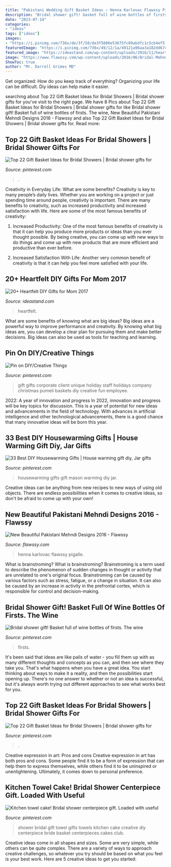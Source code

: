 ```yaml
---
title: "Pakistani Wedding Gift Basket Ideas ~ Henna Karlovac Flawssy Pigalle"
description: "Bridal shower gift! basket full of wine bottles of firsts. the wine"
date: "2023-07-14"
categories:
- "ideas"
tags: ["ideas"]
images:
- "https://i.pinimg.com/736x/de/3f/58/de3f5806e53675fc89abdfc1c5cb4ef5.jpg"
featuredImage: "https://i.pinimg.com/736x/49/12/1a/49121a96aa3a182dd674183ad47aef46--homemade-gifts-homemade-housewarming-gifts.jpg"
featured_image: "https://ideastand.com/wp-content/uploads/2016/11/heartfelt-diy-gifts-for-mom/8-heartfelt-diy-gifts-for-mom.jpg"
image: "https://www.flawssy.com/wp-content/uploads/2016/06/Bridal-Mehndi-Designs-for-Hands.jpg"
ShowToc: true
author: "Mr. Darrell Grimes MD"
---
```



Get organized: How do you keep track of everything?
Organizing your life can be difficult. Diy ideas can help make it easier.

	

		
searching about Top 22 Gift Basket Ideas for Bridal Showers | Bridal shower gifts for you've visit to the right page. We have 8 Pics about Top 22 Gift Basket Ideas for Bridal Showers | Bridal shower gifts for like Bridal shower gift! Basket full of wine bottles of firsts. The wine, New Beautiful Pakistani Mehndi Designs 2016 - Flawssy and also Top 22 Gift Basket Ideas for Bridal Showers | Bridal shower gifts for. Read more:
		
    
## Top 22 Gift Basket Ideas For Bridal Showers | Bridal Shower Gifts For

<img loading=lazy src="https://i.pinimg.com/originals/e7/5a/2d/e75a2dccf93c2440c4b30be2b48a5bef.png" onerror="this.onerror=null;this.src='https://tse3.mm.bing.net/th?id=OIP.HK1TEZ5PRPGPSgM-GvNCTQHaO0&amp;pid=15.1';" alt="Top 22 Gift Basket Ideas for Bridal Showers | Bridal shower gifts for">

_Source: pinterest.com_

>. 

	

Creativity in Everyday Life: What are some benefits?
Creativity is key to many people’s daily lives. Whether you are working on a project or just spending time around people, creativity is important. There are many benefits to creativity, such as increased productivity and increased satisfaction with life. Here are some of the most famous benefits of creativity: 
1) Increased Productivity: One of the most famous benefits of creativity is that it can help you produce more products or ideas than you ever thought possible. By being creative, you can come up with new ways to do things and come up with new products that are more efficient and productive than ever before. 

2) Increased Satisfaction With Life: Another very common benefit of creativity is that it can help you feel more satisfied with your life.

    
## 20+ Heartfelt DIY Gifts For Mom 2017

<img loading=lazy src="https://ideastand.com/wp-content/uploads/2016/11/heartfelt-diy-gifts-for-mom/8-heartfelt-diy-gifts-for-mom.jpg" onerror="this.onerror=null;this.src='https://tse3.mm.bing.net/th?id=OIP.QTfoCVfKVBOXhJYPVeRF5AHaLN&amp;pid=15.1';" alt="20+ Heartfelt DIY Gifts for Mom 2017">

_Source: ideastand.com_

>heartfelt. 

	

What are some benefits of knowing what are big ideas?
Big ideas are a powerful way to improve performance and creativity. By knowing what big ideas are, you can develop a clear plan for pursuing them and make better decisions. Big ideas can also be used as tools for teaching and learning.

    
## Pin On DIY/Creative Things

<img loading=lazy src="https://i.pinimg.com/736x/de/3f/58/de3f5806e53675fc89abdfc1c5cb4ef5.jpg" onerror="this.onerror=null;this.src='https://tse4.mm.bing.net/th?id=OIP.DUS147x3xlWxeXOCMzKluAHaLH&amp;pid=15.1';" alt="Pin on DIY/Creative Things">

_Source: pinterest.com_

>gift gifts corporate client unique holiday staff holidays company christmas pumeli baskets diy creative fun employee. 

	

2022: A year of innovation and progress
In 2022, innovation and progress will be key topics for discussion. This is a year of potential for new ideas and advancements in the field of technology. With advances in artificial intelligence and other technological advancements, there is a good chance that many innovative ideas will be born this year.

    
## 33 Best DIY Housewarming Gifts | House Warming Gift Diy, Jar Gifts

<img loading=lazy src="https://i.pinimg.com/736x/49/12/1a/49121a96aa3a182dd674183ad47aef46--homemade-gifts-homemade-housewarming-gifts.jpg" onerror="this.onerror=null;this.src='https://tse1.mm.bing.net/th?id=OIP.z1To_R3ZwVaXHU9XenxgtwHaLG&amp;pid=15.1';" alt="33 Best DIY Housewarming Gifts | House warming gift diy, Jar gifts">

_Source: pinterest.com_

>housewarming gifts gift mason warming diy jar. 

	

Creative ideas can be anything from new recipes to new ways of using old objects. There are endless possibilities when it comes to creative ideas, so don't be afraid to come up with your own!

    
## New Beautiful Pakistani Mehndi Designs 2016 - Flawssy

<img loading=lazy src="https://www.flawssy.com/wp-content/uploads/2016/06/Bridal-Mehndi-Designs-for-Hands.jpg" onerror="this.onerror=null;this.src='https://tse2.mm.bing.net/th?id=OIP.CLMiSgkedTVodMXxAx71kAHaJ4&amp;pid=15.1';" alt="New Beautiful Pakistani Mehndi Designs 2016 - Flawssy">

_Source: flawssy.com_

>henna karlovac flawssy pigalle. 

	

What is brainstroming?
What is brainstroming? Brainstroming is a term used to describe the phenomenon of sudden changes in thought or activity that are unrelated to one's original focus. Brainstroming can be caused by various factors such as stress, fatigue, or a change in situation. It can also be caused by an increase in activity in the prefrontal cortex, which is responsible for control and decision-making.

    
## Bridal Shower Gift! Basket Full Of Wine Bottles Of Firsts. The Wine

<img loading=lazy src="https://i.pinimg.com/736x/01/87/2f/01872fe09c75848cf57f3e29ec259730.jpg" onerror="this.onerror=null;this.src='https://tse3.mm.bing.net/th?id=OIP.QP7YGAwEu7Nb8k2ZIryvXQHaJ3&amp;pid=15.1';" alt="Bridal shower gift! Basket full of wine bottles of firsts. The wine">

_Source: pinterest.com_

>firsts. 

	

It's been said that ideas are like pails of water - you fill them up with as many different thoughts and concepts as you can, and then see where they take you. That's what happens when you have a great idea. You start thinking about ways to make it a reality, and then the possibilities start opening up. There's no one answer to whether or not an idea is successful, but it's always worth trying out different approaches to see what works best for you.

    
## Top 22 Gift Basket Ideas For Bridal Showers | Bridal Shower Gifts For

<img loading=lazy src="https://i.pinimg.com/736x/e7/5a/2d/e75a2dccf93c2440c4b30be2b48a5bef.jpg" onerror="this.onerror=null;this.src='https://tse1.mm.bing.net/th?id=OIP.ycFJmNZsY1wXObfBYALnmwHaO0&amp;pid=15.1';" alt="Top 22 Gift Basket Ideas for Bridal Showers | Bridal shower gifts for">

_Source: pinterest.com_

>. 

	

Creative expression in art: Pros and cons
Creative expression in art has both pros and cons. Some people find it to be a form of expression that can help them to express themselves, while others find it to be uninspired or unenlightening. Ultimately, it comes down to personal preference.

    
## Kitchen Towel Cake! Bridal Shower Centerpiece Gift. Loaded With Useful

<img loading=lazy src="https://i.pinimg.com/736x/70/94/56/709456276098ca050209aed7008fb962.jpg" onerror="this.onerror=null;this.src='https://tse1.mm.bing.net/th?id=OIP.gMIHCDGrroPZcKRolx3ozwHaLk&amp;pid=15.1';" alt="Kitchen towel cake! Bridal shower centerpiece gift. Loaded with useful">

_Source: pinterest.com_

>shower bridal gift towel gifts towels kitchen cake creative diy centerpiece bride basket centerpieces cakes club. 

	

Creative ideas come in all shapes and sizes. Some are very simple, while others can be quite complex. There are a variety of ways to approach creative challenges, so whatever you try should be based on what you feel is your best work. Here are 5 creative ideas to get you started: 

